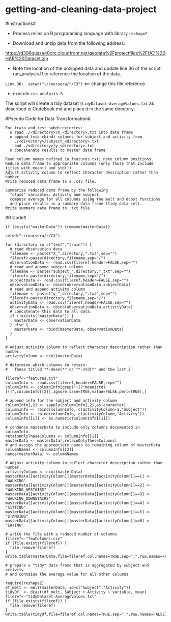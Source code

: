 # getting-and-cleaning-data-project

#Instructions#

* Process relies on R programming language with library `reshape2` 

* Download and unzip data from the following address:

https://d396qusza40orc.cloudfront.net/getdata%2Fprojectfiles%2FUCI%20HAR%20Dataset.zip

* Note the location of the unzipped data and update line 36 of the script run_analysis.R to reference the location of the data.

`Line 36:  setwd("~/coursera/r/C3")`  <== change this file reference

* execute `run_analysis.R`

The script will create a tidy dataset (`tidyDataset-AverageValues.txt` as described in CodeBook.md and place it in the same directory.

#Pseudo Code for Data Transformation#

    For train and test subdirectories:
      o read ./<directory>/X_<directory>.txt into data frame
      o append (via cbind) columns for subject and activity from 
        ./<directory>/subject_<directory>.txt 
        and ./<directory>/y_<directory>.txt
      o concatenate results to master data frame
      
    Read column names defined in features.txt; note column positions.
    Reduce data frame to appropriate columns (only those that include titles with mean() and std()) 
    Adjust activity column to reflect character description rather than number.
    Write reduced data frame to a .csv file.
    
    Summarize reduced data frame by the following 
      "class" variables: Activity and subject.
      compute average for all columns using the melt and dcast functions
      and place results in a summary data frame (tidy data set).
    Write summary data frame to .txt file.

#R Code#

    if (exists("masterData")) {remove(masterData)}
        
    setwd("~/coursera/r/C3")
    
    for (directory in c("test","train")) {
      # read observation data
      filename <- paste("X_",directory,".txt",sep="")
      fileref<-paste(directory,filename,sep="/")
      observationData <- read.csv(fileref,header=FALSE,sep="")
      # read and append subject column
      filename <- paste("subject_",directory,".txt",sep="")
      fileref<-paste(directory,filename,sep="/")
      subjectData <- read.csv(fileref,header=FALSE,sep="")
      observationData <- cbind(observationData,subjectData)
      # read and append activity column
      filename <- paste("y_",directory,".txt",sep="")
      fileref<-paste(directory,filename,sep="/")
      activityData <- read.csv(fileref,header=FALSE,sep="")
      observationData <- cbind(observationData,activityData)
      # concatenate this data to all data.
      if (!exists("masterData")) {
        masterData <- observationData
      } else {
        masterData <- rbind(masterData, observationData)
      }
    }
    
    # Adjust activity column to reflect character description rather than number.
    activityColumn <- ncol(masterData)
    
    # determine which columns to retain:
    #   Those titled "*-mean(*" or "*-std(*" and the last 2
    
    fileref<-"features.txt"
    columnInfo <- read.csv(fileref,header=FALSE,sep="")
    columnInfo <- columnInfo[grep("-(?:mean|std)[(]",columnInfo[[2]],ignore.case=TRUE,value=FALSE,perl=TRUE),]
    
    # append info for the subject and activity column
    columnInfo[,2] <- sapply(columnInfo[,2],as.character)
    columnInfo <- rbind(columnInfo, c(activityColumn-1,"Subject"))
    columnInfo <- rbind(columnInfo, c(activityColumn,"Activity"))
    columnInfo[[1]] <- as.numeric(columnInfo[[1]])
    
    # condense masterData to include only columns documented in columnInfo.
    retainOnlyTheseColumns <- columnInfo[[1]]
    masterData <- masterData[,retainOnlyTheseColumns]
    # and assign the appropriate names to remaining column of masterData
    columnNames <- columnInfo[[2]]
    names(masterData) <- columnNames
    
    # Adjust activity column to reflect character description rather than number.
    activityColumn <- ncol(masterData)
    masterData[[activityColumn]][masterData[[activityColumn]]==1] <- "WALKING"
    masterData[[activityColumn]][masterData[[activityColumn]]==2] <- "WALKING_UPSTAIRS"
    masterData[[activityColumn]][masterData[[activityColumn]]==3] <- "WALKING_DOWNSTAIRS"
    masterData[[activityColumn]][masterData[[activityColumn]]==4] <- "SITTING"
    masterData[[activityColumn]][masterData[[activityColumn]]==5] <- "STANDING"
    masterData[[activityColumn]][masterData[[activityColumn]]==6] <- "LAYING"
    
    # write the file with a reduced number of columns
    fileref<-"fewColumns.csv"
    if (file.exists(fileref)) {
      file.remove(fileref)
    }
    write.table(masterData,file=fileref,col.names=TRUE,sep=",",row.names=FALSE)
    
    # prepare a "tidy" data frame that is aggregated by subject and activity
    # and contains the average value for all other columns
    
    require(reshape2)
    df_melt <- melt(masterData, id=c("Subject","Activity"))
    tidyDf  <- dcast(df_melt, Subject + Activity ~ variable, mean)
    fileref<-"tidyDataset-AverageValues.txt"
    if (file.exists(fileref)) {
      file.remove(fileref)
    }
    write.table(tidyDf,file=fileref,col.names=TRUE,sep=",",row.names=FALSE)
    

